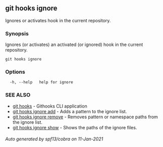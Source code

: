 ## git hooks ignore

Ignores or activates hook in the current repository.

### Synopsis

Ignores (or activates) an activated (or ignored)
hook in the current repository.

```
git hooks ignore
```

### Options

```
  -h, --help   help for ignore
```

### SEE ALSO

* [git hooks](git_hooks.md)	 - Githooks CLI application
* [git hooks ignore add](git_hooks_ignore_add.md)	 - Adds a pattern to the ignore list.
* [git hooks ignore remove](git_hooks_ignore_remove.md)	 - Removes pattern or namespace paths from the ignore list.
* [git hooks ignore show](git_hooks_ignore_show.md)	 - Shows the paths of the ignore files.

###### Auto generated by spf13/cobra on 11-Jan-2021
